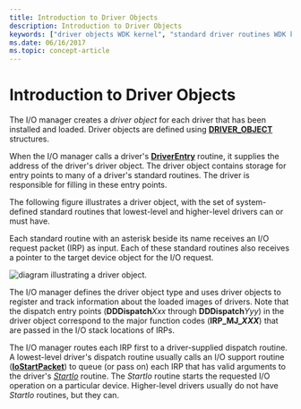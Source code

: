 ```yaml
---
title: Introduction to Driver Objects
description: Introduction to Driver Objects
keywords: ["driver objects WDK kernel", "standard driver routines WDK kernel , driver objects", "driver routines WDK kernel , driver objects", "routines WDK kernel , driver objects", "objects WDK driver objects"]
ms.date: 06/16/2017
ms.topic: concept-article
---
```


# Introduction to Driver Objects


The I/O manager creates a *driver object* for each driver that has been installed and loaded. Driver objects are defined using [**DRIVER\_OBJECT**](/windows-hardware/drivers/ddi/wdm/ns-wdm-_driver_object) structures.

When the I/O manager calls a driver's [**DriverEntry**](/windows-hardware/drivers/ddi/wdm/nc-wdm-driver_initialize) routine, it supplies the address of the driver's driver object. The driver object contains storage for entry points to many of a driver's standard routines. The driver is responsible for filling in these entry points.

The following figure illustrates a driver object, with the set of system-defined standard routines that lowest-level and higher-level drivers can or must have.

Each standard routine with an asterisk beside its name receives an I/O request packet (IRP) as input. Each of these standard routines also receives a pointer to the target device object for the I/O request.

![diagram illustrating a driver object.](images/24drvobj.png)

The I/O manager defines the driver object type and uses driver objects to register and track information about the loaded images of drivers. Note that the dispatch entry points (**DDDispatch***Xxx* through **DDDispatch***Yyy*) in the driver object correspond to the major function codes (**IRP\_MJ\_*XXX***) that are passed in the I/O stack locations of IRPs.

The I/O manager routes each IRP first to a driver-supplied dispatch routine. A lowest-level driver's dispatch routine usually calls an I/O support routine ([**IoStartPacket**](/windows-hardware/drivers/ddi/ntifs/nf-ntifs-iostartpacket)) to queue (or pass on) each IRP that has valid arguments to the driver's [*StartIo*](/windows-hardware/drivers/ddi/wdm/nc-wdm-driver_startio) routine. The *StartIo* routine starts the requested I/O operation on a particular device. Higher-level drivers usually do not have *StartIo* routines, but they can.

 

